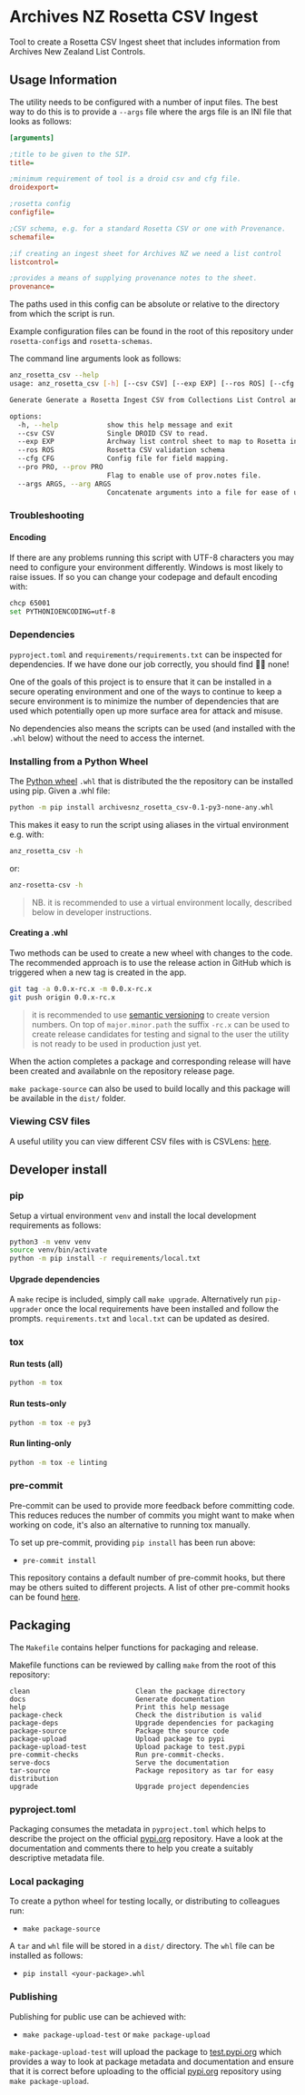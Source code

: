 # Archives NZ Rosetta CSV Ingest

Tool to create a Rosetta CSV Ingest sheet that includes information from
Archives New Zealand List Controls.

## Usage Information

The utility needs to be configured with a number of input files. The best way
to do this is to provide a `--args` file where the args file is an INI file
that looks as follows:

```ini
[arguments]

;title to be given to the SIP.
title=

;minimum requirement of tool is a droid csv and cfg file.
droidexport=

;rosetta config
configfile=

;CSV schema, e.g. for a standard Rosetta CSV or one with Provenance.
schemafile=

;if creating an ingest sheet for Archives NZ we need a list control
listcontrol=

;provides a means of supplying provenance notes to the sheet.
provenance=
```

The paths used in this config can be absolute or relative to the directory
from which the script is run.

Example configuration files can be found in the root of this repository under
`rosetta-configs` and `rosetta-schemas`.

The command line arguments look as follows:

<!-- markdownlint-disable -->

```sh
anz_rosetta_csv --help
usage: anz_rosetta_csv [-h] [--csv CSV] [--exp EXP] [--ros ROS] [--cfg CFG] [--pro PRO] [--args ARGS]

Generate Generate a Rosetta Ingest CSV from Collections List Control and DROID CSV Reports.

options:
  -h, --help            show this help message and exit
  --csv CSV             Single DROID CSV to read.
  --exp EXP             Archway list control sheet to map to Rosetta ingest CSV
  --ros ROS             Rosetta CSV validation schema
  --cfg CFG             Config file for field mapping.
  --pro PRO, --prov PRO
                        Flag to enable use of prov.notes file.
  --args ARGS, --arg ARGS
                        Concatenate arguments into a file for ease of use.
```

<!-- markdownlint-enable -->

### Troubleshooting

#### Encoding

If there are any problems running this script with UTF-8 characters you may need
to configure your environment differently. Windows is most likely to raise
issues. If so you can change your codepage and default encoding with:

```sh
chcp 65001
set PYTHONIOENCODING=utf-8
```

### Dependencies

`pyproject.toml` and `requirements/requirements.txt` can be inspected for
dependencies. If we have done our job correctly, you should find 🙅‍♀️ none!

One of the goals of this project is to ensure that it can be installed in a
secure operating environment and one of the ways to continue to keep a secure
environment is to minimize the number of dependencies that are used which
potentially open up more surface area for attack and misuse.

No dependencies also means the scripts can be used (and installed with the
`.whl` below) without the need to access the internet.

### Installing from a Python Wheel

The [Python wheel][wheel-1] `.whl` that is distributed the the repository can be
installed using pip. Given a .whl file:

[wheel-1]: https://realpython.com/python-wheels/

```sh
python -m pip install archivesnz_rosetta_csv-0.1-py3-none-any.whl
```

This makes it easy to run the script using aliases in the virtual environment
e.g. with:

```sh
anz_rosetta_csv -h
```

or:

```sh
anz-rosetta-csv -h
```

> NB. it is recommended to use a virtual environment locally, described below
in developer instructions.

#### Creating a .whl

Two methods can be used to create a new wheel with changes to the code. The
recommended approach is to use the release action in GitHub which is triggered
when a new tag is created in the app.

```sh
git tag -a 0.0.x-rc.x -m 0.0.x-rc.x
git push origin 0.0.x-rc.x
```

> it is recommended to use [semantic versioning][semver-1] to create version
numbers. On top of `major.minor.path` the suffix `-rc.x` can be used to create
release candidates for testing and signal to the user the utility is not ready
to be used in production just yet.

[semver-1]: https://semver.org/

When the action completes a package and corresponding release will have been
created and availabnle on the repository release page.

`make package-source` can also be used to build locally and this package will
be available in the `dist/` folder.

### Viewing CSV files

A useful utility you can view different CSV files with is CSVLens:
[here][csv-lens].

[csv-lens]: https://github.com/YS-L/csvlens

## Developer install

### pip

Setup a virtual environment `venv` and install the local development
requirements as follows:

```bash
python3 -m venv venv
source venv/bin/activate
python -m pip install -r requirements/local.txt
```

#### Upgrade dependencies

A `make` recipe is included, simply call `make upgrade`. Alternatively run
`pip-upgrader` once the local requirements have been installed and follow the
prompts. `requirements.txt` and `local.txt` can be updated as desired.

### tox

#### Run tests (all)

```bash
python -m tox
```

#### Run tests-only

```bash
python -m tox -e py3
```

#### Run linting-only

```bash
python -m tox -e linting
```

### pre-commit

Pre-commit can be used to provide more feedback before committing code. This
reduces reduces the number of commits you might want to make when working on
code, it's also an alternative to running tox manually.

To set up pre-commit, providing `pip install` has been run above:

* `pre-commit install`

This repository contains a default number of pre-commit hooks, but there may
be others suited to different projects. A list of other pre-commit hooks can be
found [here][pre-commit-1].

[pre-commit-1]: https://pre-commit.com/hooks.html

## Packaging

The `Makefile` contains helper functions for packaging and release.

Makefile functions can be reviewed by calling `make`  from the root of this
repository:

```make
clean                          Clean the package directory
docs                           Generate documentation
help                           Print this help message
package-check                  Check the distribution is valid
package-deps                   Upgrade dependencies for packaging
package-source                 Package the source code
package-upload                 Upload package to pypi
package-upload-test            Upload package to test.pypi
pre-commit-checks              Run pre-commit-checks.
serve-docs                     Serve the documentation
tar-source                     Package repository as tar for easy distribution
upgrade                        Upgrade project dependencies
```

### pyproject.toml

Packaging consumes the metadata in `pyproject.toml` which helps to describe
the project on the official [pypi.org][pypi-2] repository. Have a look at the
documentation and comments there to help you create a suitably descriptive
metadata file.

### Local packaging

To create a python wheel for testing locally, or distributing to colleagues
run:

* `make package-source`

A `tar` and `whl` file will be stored in a `dist/` directory. The `whl` file
can be installed as follows:

* `pip install <your-package>.whl`

### Publishing

Publishing for public use can be achieved with:

* `make package-upload-test` or `make package-upload`

`make-package-upload-test` will upload the package to [test.pypi.org][pypi-1]
which provides a way to look at package metadata and documentation and ensure
that it is correct before uploading to the official [pypi.org][pypi-2]
repository using `make package-upload`.

[pypi-1]: https://test.pypi.org
[pypi-2]: https://pypi.org
